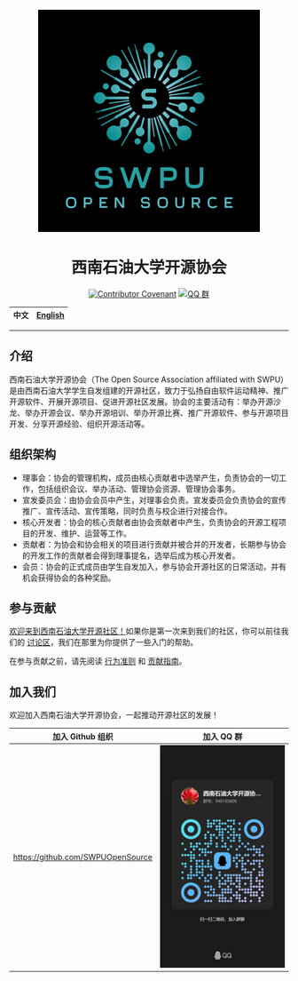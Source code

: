 <!-- markdownlint-disable MD033 MD041 -->
<div align="center">

![西南石油大学开源协会](/assets/logo.png)

# 西南石油大学开源协会

[![Contributor Covenant](https://img.shields.io/badge/Contributor%20Covenant-2.1-4baaaa.svg)](CODE_OF_CONDUCT.md) [![QQ 群](https://img.shields.io/badge/QQ%E7%BE%A4-923718650-green)](https://qm.qq.com/q/GWd7joG96m)

| 中文 | [English](/profile/README.en_US.md) |
| ---- | ----------------------------------- |

</div>

---

## 介绍

西南石油大学开源协会（The Open Source Association affiliated with SWPU）是由西南石油大学学生自发组建的开源社区，致力于弘扬自由软件运动精神、推广开源软件、开展开源项目、促进开源社区发展。协会的主要活动有：举办开源沙龙、举办开源会议、举办开源培训、举办开源比赛、推广开源软件、参与开源项目开发、分享开源经验、组织开源活动等。

## 组织架构

- 理事会：协会的管理机构，成员由核心贡献者中选举产生，负责协会的一切工作，包括组织会议、举办活动、管理协会资源、管理协会事务。
- 宣发委员会：由协会会员中产生，对理事会负责。宣发委员会负责协会的宣传推广、宣传活动、宣传策略，同时负责与校企进行对接合作。
- 核心开发者：协会的核心贡献者由协会贡献者中产生，负责协会的开源工程项目的开发、维护、运营等工作。
- 贡献者：为协会和协会相关的项目进行贡献并被合并的开发者，长期参与协会的开发工作的贡献者会得到理事提名，选举后成为核心开发者。
- 会员：协会的正式成员由学生自发加入，参与协会开源社区的日常活动，并有机会获得协会的各种奖励。

## 参与贡献

[欢迎来到西南石油大学开源社区！](https://github.com/orgs/SWPUOpenSource/discussions/1)如果你是第一次来到我们的社区，你可以前往我们的 [讨论区](https://github.com/orgs/SWPUOpenSource/discussions/)，我们在那里为你提供了一些入门的帮助。

在参与贡献之前，请先阅读 [行为准则](CODE_OF_CONDUCT.md) 和 [贡献指南](CONTRIBUTING.md)。

## 加入我们

欢迎加入西南石油大学开源协会，一起推动开源社区的发展！

|          加入 Github 组织           |                  加入 QQ 群                   |
| :---------------------------------: | :-------------------------------------------: |
| <https://github.com/SWPUOpenSource> | ![QQ招新群二维码](/assets/qqgroup_qrcode.jpg) |
